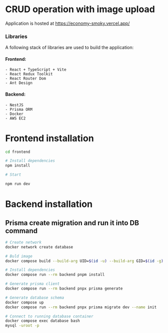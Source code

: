 # CRUD operation with image upload

Application is hosted at https://economy-smoky.vercel.app/

### Libraries

A following stack of libraries are used to build the application:

#### Frontend:

    - React + TypeScript + Vite
    - React Redux Toolkit
    - React Router Dom
    - Ant Design

#### Backend:

    - NestJS
    - Prisma ORM
    - Docker
    - AWS EC2

# Frontend installation

```bash
cd frontend

# Install dependencies
npm install

# Start

npm run dev
```

# Backend installation

## Prisma create migration and run it into DB command

```bash
# Create network
docker network create database

# Buld image
docker compose build --build-arg UID=$(id -u) --build-arg GID=$(id -g) --no-cache

# Install dependencies
docker compose run --rm backend pnpm install

# Generate prisma client
docker compose run --rm backend pnpx prisma generate

# Generate database schema
docker compose up
docker compose run --rm backend pnpx prisma migrate dev --name init

# Connect to running database container
docker compose exec database bash
mysql -uroot -p
```

